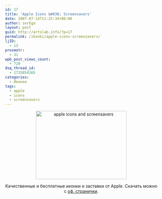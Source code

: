 ```yaml
---
id: 17
title: 'Apple Icons &#038; Screensavers'
date: 2007-07-14T11:25:34+00:00
author: serEga
layout: post
guid: http://artslab.info/?p=17
permalink: /ikonki/apple-icons-screensavers/
ljID:
  - 13
prosmotr:
  - 31
wpb_post_views_count:
  - 720
dsq_thread_id:
  - 1735054365
categories:
  - Иконки
tags:
  - apple
  - icons
  - screensavers
---
```

<p style="text-align: center">
  <img src="http://artslab.info/wp-content/uploads/creaturesiconsgb7.jpg" style="width: 300px; height: 225px" title="apple icons and screensavers" alt="apple icons and screensavers" border="0" height="225" width="300" />
</p>

<p align="center">
  Качественные и бесплатные иконки и заcтавки от Apple. Скачать можно с <a href="http://www.apple.com/downloads/macosx/icons_screensavers/" title="download from official website" target="_blank">оф. странички</a>.
</p>